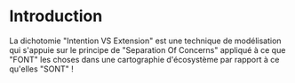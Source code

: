 Introduction
==
La dichotomie "Intention VS Extension" est une technique de modélisation qui s'appuie sur le principe de "Separation Of Concerns" appliqué à ce que "FONT" les choses dans une cartographie d'écosystème par rapport à ce qu'elles "SONT" !



